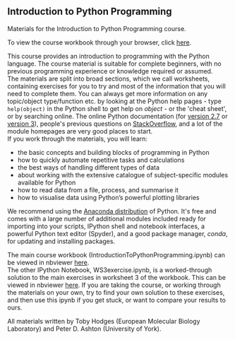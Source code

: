 ## Introduction to Python Programming
Materials for the Introduction to Python Programming course.

To view the course workbook through your browser, click [here](http://nbviewer.ipython.org/github/tobyhodges/ITPP/blob/v2/IntroductionToPythonProgramming.ipynb).

This course provides an introduction to programming with the Python language. The course material is suitable for complete beginners, with no previous programming experience or knowledge required or assumed.  
The materials are split into broad sections, which we call worksheets, containing exercises for you to try and most of the information that you will need to complete them. You can always get more information on any topic/object type/function etc. by looking at the Python help pages - type `help(object)` in the Python shell to get help on _object_ - or the 'cheat sheet', or by searching online. The online Python documentation (for [version 2.7](https://docs.python.org/2/) or [version 3](https://docs.python.org/3/)), people's previous questions on [StackOverflow](http://stackoverflow.com), and a lot of the module homepages are very good places to start.  
If you work through the materials, you will learn:
* the basic concepts and building blocks of programming in Python
* how to quickly automate repetitive tasks and calculations
* the best ways of handling different types of data
* about working with the extensive catalogue of subject-specific modules available for Python
* how to read data from a file, process, and summarise it
* how to visualise data using Python’s powerful plotting libraries

We recommend using the [Anaconda distribution](https://store.continuum.io/cshop/anaconda/) of Python. It's free and comes with a large number of additional modules included ready for importing into your scripts, IPython shell and notebook interfaces, a powerful Python text editor (Spyder), and a good package manager, _conda_, for updating and installing packages.   

The main course workbook (IntroductionToPythonProgramming.ipynb) can be viewed in nbviewer [here](http://nbviewer.ipython.org/github/tobyhodges/ITPP/blob/master/IntroductionToPythonProgramming.ipynb).  
The other IPython Notebook, WS3exercise.ipynb, is a worked-through solution to the main exercises in worksheet 3 of the workbook. This can be viewed in nbviewer [here](http://nbviewer.ipython.org/github/tobyhodges/ITPP/blob/v2/WS3exercise.ipynb). If you are taking the course, or working through the materials on your own, try to find your own solution to these exercises, and then use this ipynb if you get stuck, or want to compare your results to ours.

All materials written by Toby Hodges (European Molecular Biology Laboratory) and Peter D. Ashton (University of York).
